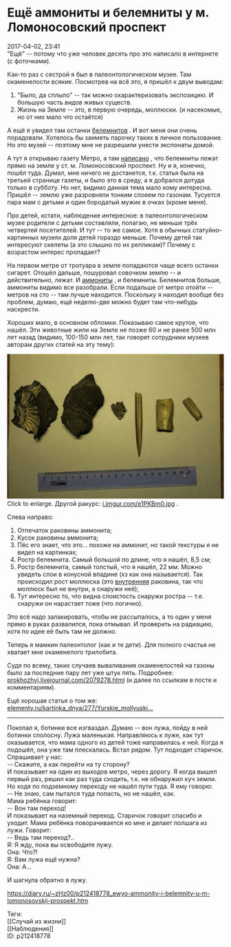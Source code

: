 Ещё аммониты и белемниты у м. Ломоносовский проспект
=====================================================

   
 2017-04-02, 23:41   
  "Ещё" -- потому что уже человек десять про это написало в интернете (с фоточками).   
   
 Как-то раз с сестрой я был в палеонтологическом музее. Там окаменелости всякие. Посмотрев на всё это, я пришёл к двум выводам:   
   
 1. "Было, да сплыло" -- так можно охарактеризовать экспозицию. И большую часть  *видов*  живых существ.   
 2. Жизнь на Земле -- это, в первую очередь, моллюски. (и насекомые, но от них мало что остаётся)   
   
 А ещё я увидел там останки  [белемнитов](https://ru.wikipedia.org/wiki/%D0%91%D0%B5%D0%BB%D0%B5%D0%BC%D0%BD%D0%B8%D1%82%D1%8B)  . И вот меня они очень порадовали. Хотелось бы заиметь парочку таких в личное пользование. Но это музей -- поэтому мне не разрешили унести экспонаты домой.   
   
 А тут я открываю газету Метро, а там  [написано](https://www.metronews.ru/novosti/moscow/reviews/moskvichi-sobirayut-u-metro-lomonosovskiy-prospekt-doistoricheskih-mollyuskov-1236213/)  , что белемниты лежат прямо на земле у ст. м. Ломоносовский проспект. Ну и я, конечно, пошёл туда. Думал, мне ничего не достанется, т.к. статья была на третьей странице газеты, и было это в среду, а я добрался дотуда только в субботу. Но нет, видимо данная тема мало кому интересна. Пришёл -- землю уже разровняли тонким слоеем по газонам. Тусуется пара мам с детьми и один бородатый мужик в очках (кроме меня).   
   
 Про детей, кстати, наблюдение интересное: в палеонтологическом музее родители с детьми составляли, полагаю, не меньше трёх четвертей посетителей. И тут -- то же самое. Хотя в обычных статуйно-картинных музеях доля детей гораздо меньше. Почему детей так интересуют скелеты (а это слышно по их репликам)? Почему с возрастом интерес пропадает?   
   
 На первом метре от тротуара в земле попадаются чаще всего останки сигарет. Отошёл дальше, пошуровал совочком землю -- и действительно, лежат. И  [аммониты](https://ru.wikipedia.org/wiki/%D0%90%D0%BC%D0%BC%D0%BE%D0%BD%D0%B8%D1%82%D1%8B)  , и белемниты. Белемнитов больше, аммониты видимо все разобрали. Если подальше от метро отойти -- метров на сто -- там лучше находится. Поскольку я находил вообще без проблем, думаю, ещё неделю-две можно будет там что-нибудь наскрести.   
   
 Хороших мало, в основном обломки. Показываю самое крутое, что нашёл. Эти животные жили на Земле не позже 60 и не ранее 500 млн лет назад (видимо, 100-150 млн лет, так говорят сотрудники музеев авторам других статей на эту тему):   
   
   [![](pics/Jjql2ojl.jpg)](https://i.imgur.com/Jjql2oj.jpg)     
 Click to enlarge. Другой ракурс:  [i.imgur.com/e1PKBm0.jpg](pics/e1PKBm0.jpg)  .   
   
 Слева направо:   
 1) Отпечаток раковины аммонита;   
 2) Кусок раковины аммонита;   
 3) Пёс его знает, что это... похоже на аммонит, но такой текстуры я не видел на картинках;   
 4) Ростр белемнита. Самый большой по длине, что я нашёл, 8,5 см;   
 5) Ростр белемнита, самый толстый, что я нашёл, 22 мм. Можно увидеть слои в конусной впадине (хз как она называется). Так происходил рост моллюска (это  [внутренняя](pics/2D4pX4x.gif)  раковина, так что моллюск был не внутри, а снаружи неё);   
 6) Тут интересно то, что видна слоистость снаружи ростра -- т.е. снаружи он нарастает тоже (что логично).   
   
 Это всё надо залакировать, чтобы не рассыпалось, а то один у меня прямо в руках развалился, пока отмывал. И проверить на радиацию, хотя по идее её быть там не должно.   
   
 Теперь я мамкин палеонтолог (как и те дети). Для полного счастья не хватает мне окаменелого трилобита.   
   
 Судя по всему, таких случаев вываливания окаменелостей на газоны было за последние пару лет уже штук пять. Подробнее:   
  [prokhozhyj.livejournal.com/2079278.html](https://prokhozhyj.livejournal.com/2079278.html)  (и далее по ссылкам в посте и комментариям).   
   
 Ещё хорошая статья о том же:   
  [elementy.ru/kartinka\_dnya/277/Yurskie\_mollyuski...](http://elementy.ru/kartinka_dnya/277/Yurskie_mollyuski_na_Michurinskom_prospekte)    
   
 ***   
   
 Покопал я, ботинки все изгваздал. Думаю -- вон лужа, пойду в ней ботинки сполосну. Лужа маленькая. Направляюсь к луже, как тут оказывается, что мама одного из детей тоже направилась к ней. Когда я подошёл, она уже там плескалась. Встал рядом. Тут подходит старичок. Спрашивает у нас:   
 -- Скажите, а как перейти на ту сторону?   
 И показывает на один из выходов метро, через дорогу. Я когда вышел первый раз, решил как раз туда сходить, т.к. не обнаружил куч земли. Но ходя по подземному переходу не нашёл пути туда. Я ему говорю:   
 -- Не знаю, сам пытался туда попасть, но не нашёл, как.   
 Мама ребёнка говорит:   
 -- Вон там переход!   
 И показывает на наземный переход. Старичок говорит спасибо и уходит. Мама ребёнка поворачивается ко мне и делает полшага из лужи. Говорит:   
 -- Ведь там переход?..   
 Я: Я жду, пока вы освободите лужу.   
 Она: Что?!   
 Я: Вам лужа ещё нужна?   
 Она: А...   
   
 И шагнула обратно в лужу.   
    
 <https://diary.ru/~zHz00/p212418778_ewyo-ammonity-i-belemnity-u-m-lomonosovskij-prospekt.htm>   
   
 Теги:   
 [[Случай из жизни]]   
 [[Наблюдения]]   
 ID: p212418778